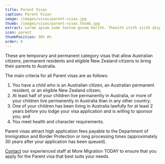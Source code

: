 ```yaml
---
title: Parent Visas
caption: Parent Visas
image: /images/visas/parent-visas.jpg
thumb: /images/visas/parent-visas.thumb.jpg
extract: Lorem ipsum some textum gosem herith. Thenith itith isith displayeth henceforeth
icon: parent
thumbPosition: 30% 0%
order: 6
---
```

These are temporary and permanent category visas that allow Australian citizens, permanent residents and eligible New Zealand citizens to bring their parents to Australia.

The main criteria for all Parent visas are as follows:

1.	You have a child who is an Australian citizen, an Australian permanent resident, or an eligible New Zealand citizen;
2.	At least half of your children live permanently in Australia, or more of your children live permanently in Australia than in any other country;
3.	One of your children has been living in Australia lawfully for at least 2 years before you lodge your visa application and is willing to sponsor you; and
4.	You meet health and character requirements.

Parent visas attract high application fees payable to the Department of Immigration and Border Protection or long processing times (approximately 30 years after your application has been queued).

[Contact](/contact) our experienced staff at More Migration TODAY to ensure that you apply for the Parent visa that best suits your needs.

